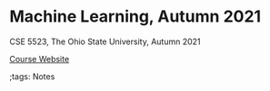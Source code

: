 # Machine Learning, Autumn 2021

CSE 5523, The Ohio State University, Autumn 2021

[Course Website](https://www.asc.ohio-state.edu/schuler.77/courses/5523/)



;tags: Notes
